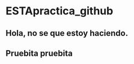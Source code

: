 # ESTApractica_github
Hola, no se que estoy haciendo.
-------------------
Pruebita pruebita
-------------------